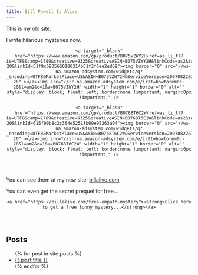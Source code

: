 ```yaml
---
title: Bill Powell Is Alive
---
```


This is my old site.

I write hilarious mysteries now.

<div style="text-align: center; padding-bottom: 25px;">

	<a target="_blank"  href="https://www.amazon.com/gp/product/B075VZWY2H/ref=as_li_tl?ie=UTF8&camp=1789&creative=9325&creativeASIN=B075VZWY2H&linkCode=as2&tag=howtorem0c-20&linkId=51f9c6935660180314b51f2f6ee2ed69"><img border="0" src="//ws-na.amazon-adsystem.com/widgets/q?_encoding=UTF8&MarketPlace=US&ASIN=B075VZWY2H&ServiceVersion=20070822&ID=AsinImage&WS=1&Format=_SL250_&tag=howtorem0c-20" ></a><img src="//ir-na.amazon-adsystem.com/e/ir?t=howtorem0c-20&l=am2&o=1&a=B075VZWY2H" width="1" height="1" border="0" alt="" style="display: block; float: left; border:none !important; margin:0px !important;" />

	<a target="_blank"  href="https://www.amazon.com/gp/product/B0768T6C2W/ref=as_li_tl?ie=UTF8&camp=1789&creative=9325&creativeASIN=B0768T6C2W&linkCode=as2&tag=howtorem0c-20&linkId=615f00b8c2c364e5251fb09e95263a94"><img border="0" src="//ws-na.amazon-adsystem.com/widgets/q?_encoding=UTF8&MarketPlace=US&ASIN=B0768T6C2W&ServiceVersion=20070822&ID=AsinImage&WS=1&Format=_SL250_&tag=howtorem0c-20" ></a><img src="//ir-na.amazon-adsystem.com/e/ir?t=howtorem0c-20&l=am2&o=1&a=B0768T6C2W" width="1" height="1" border="0" alt="" style="display: block; float: left; border:none !important; margin:0px !important;" />

</div>

You can see them at my new site: <a href="https://billalive.com">billalive.com</a>

You can even get the secret prequel for free...

<div style="text-align: center; padding-bottom: 25px;">

	<a href="https://billalive.com/free-empath-mystery"><strong>Click here to get a free funny mystery...</strong></a>

</div>

## Posts

<ul>
  {% for post in site.posts %}
    <li>
      <a href="{{ post.url }}">{{ post.title }}</a>
    </li>
  {% endfor %}
</ul>

